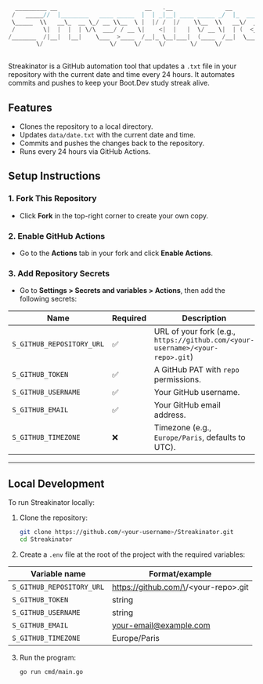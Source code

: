 ```go
  _________ __                         __   .__               __                
 /   _____//  |________   ____ _____  |  | _|__| ____ _____ _/  |_  ___________ 
 \_____  \\   __\_  __ \_/ __ \\__  \ |  |/ /  |/    \\__  \\   __\/  _ \_  __ \
 /        \|  |  |  | \/\  ___/ / __ \|    <|  |   |  \/ __ \|  | (  <_> )  | \/
/_______  /|__|  |__|    \___  >____  /__|_ \__|___|  (____  /__|  \____/|__|   
        \/                   \/     \/     \/       \/     \/                   
                                                                                               
```

Streakinator is a GitHub automation tool that updates a `.txt` file in your repository with the current date and time every 24 hours. It automates commits and pushes to keep your Boot.Dev study streak alive.


## Features
- Clones the repository to a local directory.
- Updates `data/date.txt` with the current date and time.
- Commits and pushes the changes back to the repository.
- Runs every 24 hours via GitHub Actions.


## Setup Instructions

### **1. Fork This Repository**
- Click **Fork** in the top-right corner to create your own copy.

### **2. Enable GitHub Actions**
- Go to the **Actions** tab in your fork and click **Enable Actions**.

### **3. Add Repository Secrets**
- Go to **Settings > Secrets and variables > Actions**, then add the following secrets:

| Name                  | Required | Description                                    |
|-----------------------|----------|------------------------------------------------|
| `S_GITHUB_REPOSITORY_URL` | ✅      | URL of your fork (e.g., `https://github.com/<your-username>/<your-repo>.git`) |
| `S_GITHUB_TOKEN`        | ✅      | A GitHub PAT with `repo` permissions.          |
| `S_GITHUB_USERNAME`     | ✅      | Your GitHub username.                          |
| `S_GITHUB_EMAIL`        | ✅      | Your GitHub email address.                     |
| `S_GITHUB_TIMEZONE`     | ❌      | Timezone (e.g., `Europe/Paris`, defaults to UTC). |

---

## Local Development
To run Streakinator locally:
1. Clone the repository:
   ```bash
   git clone https://github.com/<your-username>/Streakinator.git
   cd Streakinator
2. Create a `.env` file at the root of the project with the required variables:


| Variable name                  | Format/example                                  
|-----------------------|----------|
|`S_GITHUB_REPOSITORY_URL`	| https://github.com/\<your-username>/\<your-repo>.git
|`S_GITHUB_TOKEN`	        | string
|`S_GITHUB_USERNAME`            | string
|`S_GITHUB_EMAIL`               | your-email@example.com
|`S_GITHUB_TIMEZONE`            | Europe/Paris

3. Run the program:
	 ```bash   
	go run cmd/main.go

